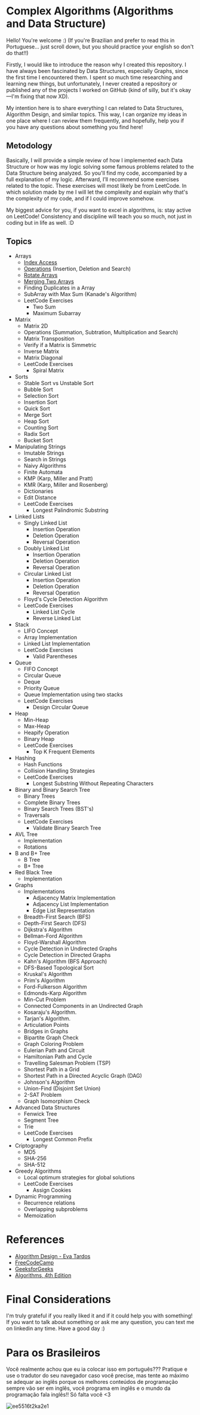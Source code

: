 # Complex Algorithms (Algorithms and Data Structure)

Hello! You're welcome :) (If you're Brazilian and prefer to read this in Portuguese... just scroll down, but you should practice your english so don't do that!!)

Firstly, I would like to introduce the reason why I created this repository. I have always been fascinated by Data Structures, especially Graphs, since the first time I encountered them. I spent so much time researching and learning new things, but unfortunately, I never created a repository or published any of the projects I worked on GitHub (kind of silly, but it's okay—I'm fixing that now XD).

My intention here is to share everything I can related to Data Structures, Algorithm Design, and similar topics. This way, I can organize my ideas in one place where I can review them frequently, and hopefully, help you if you have any questions about something you find here!

## Metodology

Basically, I will provide a simple review of how I implemented each Data Structure or how was my logic solving some famous problems related to the Data Structure being analyzed. So you'll find my code, accompanied by a full explanation of my logic. Afterward, I’ll recommend some exercises related to the topic. These exercises will most likely be from LeetCode. In which solution made by me I will let the complexity and explain why that's the complexity of my code, and if I could improve somehow.

My biggest advice for you, if you want to excel in algorithms, is: stay active on LeetCode! Consistency and discipline will teach you so much, not just in coding but in life as well. :D

## Topics
- Arrays
    - [Index Access](Implementations/Arrays/index_access.cpp)
    - [Operations](Implementations/Arrays/operations.cpp) (Insertion, Deletion and Search)
    - [Rotate Arrays](Implementations/Arrays/rotate_array.cpp)
    - [Merging Two Arrays](Implementations/Arrays/merging_arrays.cpp)
    - Finding Duplicates in a Array
    - SubArray with Max Sum (Kanade's Algorithm)
    - LeetCode Exercises
        - Two Sum
        - Maximum Subarray
- Matrix
    - Matrix 2D
    - Operations (Summation, Subtration, Multiplication and Search)
    - Matrix Transposition
    - Verify if a Matrix is Simmetric
    - Inverse Matrix
    - Matrix Diagonal
    - LeetCode Exercises
        - Spiral Matrix 
- Sorts
    - Stable Sort vs Unstable Sort
    - Bubble Sort
    - Selection Sort
    - Insertion Sort
    - Quick Sort
    - Merge Sort
    - Heap Sort
    - Counting Sort
    - Radix Sort
    - Bucket Sort 
- Manipulating Strings
    - Imutable Strings
    - Search in Strings
    - Naivy Algorithms
    - Finite Automata
    - KMP (Karp, Miller and Pratt)
    - KMR (Karp, Miller and Rosenberg)
    - Dictionaries
    - Edit Distance
    - LeetCode Exercises
        - Longest Palindromic Substring
- Linked Lists
    - Singly Linked List
        - Insertion Operation
        - Deletion Operation
        - Reversal Operation
    - Doubly Linked List
        - Insertion Operation
        - Deletion Operation
        - Reversal Operation
    - Circular Linked List
        - Insertion Operation
        - Deletion Operation
        - Reversal Operation
    - Floyd's Cycle Detection Algorithm
    - LeetCode Exercises
        - Linked List Cycle
        - Reverse Linked List
- Stack
    - LIFO Concept
    - Array Implementation
    - Linked List Implementation
    - LeetCode Exercises
        - Valid Parentheses
- Queue
    - FIFO Concept
    - Circular Queue
    - Deque
    - Priority Queue
    - Queue Implementation using two stacks
    - LeetCode Exercises
        - Design Circular Queue
- Heap
    - Min-Heap
    - Max-Heap
    - Heapify Operation
    - Binary Heap
    - LeetCode Exercises
        - Top K Frequent Elements
- Hashing
    - Hash Functions
    - Collision Handling Strategies
    - LeetCode Exercises
        - Longest Substring Without Repeating Characters
- Binary and Binary Search Tree
    - Binary Trees
    - Complete Binary Trees
    - Binary Search Trees (BST's)
    - Traversals
    - LeetCode Exercises
        - Validate Binary Search Tree
- AVL Tree
    - Implementation
    - Rotations
- B and B+ Tree
    - B Tree
    - B+ Tree
- Red Black Tree
    - Implementation 
- Graphs
    - Implementations
        - Adjacency Matrix Implementation
        - Adjacency List Implementation 
        - Edge List Representation
    - Breadth-First Search (BFS)
    - Depth-First Search (DFS)
    - Dijkstra's Algorithm
    - Bellman-Ford Algorithm
    - Floyd-Warshall Algorithm
    - Cycle Detection in Undirected Graphs
    - Cycle Detection in Directed Graphs
    - Kahn's Algorithm (BFS Approach)
    - DFS-Based Topological Sort
    - Kruskal's Algorithm
    - Prim's Algorithm
    - Ford-Fulkerson Algorithm
    - Edmonds-Karp Algorithm
    - Min-Cut Problem
    - Connected Components in an Undirected Graph
    - Kosaraju's Algorithm.
    - Tarjan's Algorithm.
    - Articulation Points
    - Bridges in Graphs
    - Bipartite Graph Check
    - Graph Coloring Problem
    - Eulerian Path and Circuit
    - Hamiltonian Path and Cycle
    - Travelling Salesman Problem (TSP)
    - Shortest Path in a Grid
    - Shortest Path in a Directed Acyclic Graph (DAG)
    - Johnson's Algorithm
    - Union-Find (Disjoint Set Union)
    - 2-SAT Problem
    - Graph Isomorphism Check
- Advanced Data Structures
    - Fenwick Tree
    - Segment Tree
    - Trie
    - LeetCode Exercises
        - Longest Common Prefix
- Criptography
    - MD5
    - SHA-256
    - SHA-512
- Greedy Algorithms
    - Local optimum strategies for global solutions
    - LeetCode Exercises
        - Assign Cookies 
- Dynamic Programming
    - Recurrence relations
    - Overlapping subproblems 
    - Memoization

# References

- [Algorithm Design - Eva Tardos](https://www.cs.princeton.edu/~wayne/kleinberg-tardos/)
- [FreeCodeCamp](https://www.freecodecamp.org/)
- [GeeksforGeeks](https://www.geeksforgeeks.org/)
- [Algorithms, 4th Edition](https://algs4.cs.princeton.edu/home/)

# Final Considerations 

I'm truly grateful if you really liked it and if it could help you with something! If you want to talk about something or ask me any question, you can text me on linkedin any time. Have a good day :)

# Para os Brasileiros

Você realmente achou que eu ia colocar isso em português??? Pratique e use o tradutor do seu navegador caso você precise, mas tente ao máximo se adequar ao inglês porque os melhores conteúdos de programação sempre vão ser em inglês, você programa em inglês e o mundo da programação fala inglês!! Só falta você <3

![ee5516t2ka2e1](https://github.com/user-attachments/assets/6acb53b3-e1e9-4fba-8f5e-f88dfcfb7436)
